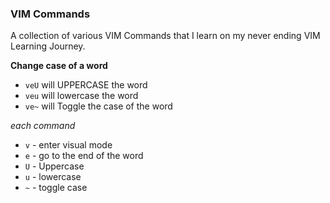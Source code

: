 ### VIM Commands

A collection of various VIM Commands that I learn on my never ending VIM Learning Journey.

**Change case of a word**
* `veU` will UPPERCASE the word
* `veu` will lowercase the word
* `ve~` will Toggle the case of the word

*each command*
* `v` - enter visual mode
* `e` - go to the end of the word
* `U` - Uppercase
* `u` - lowercase
* `~` - toggle case
